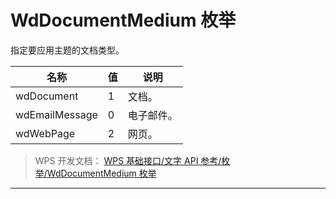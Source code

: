 # WdDocumentMedium 枚举

指定要应用主题的文档类型。

| 名称           | 值  | 说明       |
|----------------|-----|------------|
| wdDocument     | 1   | 文档。     |
| wdEmailMessage | 0   | 电子邮件。 |
| wdWebPage      | 2   | 网页。     |

> WPS 开发文档： [WPS 基础接口/文字 API 参考/枚举/WdDocumentMedium 枚举](https://qn.cache.wpscdn.cn/encs/doc/office_v19/topics/WPS%20%E5%9F%BA%E7%A1%80%E6%8E%A5%E5%8F%A3/%E6%96%87%E5%AD%97%20API%20%E5%8F%82%E8%80%83/%E6%9E%9A%E4%B8%BE/WdDocumentMedium%20%E6%9E%9A%E4%B8%BE.html)

------------------------------------------------------------------------
